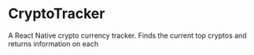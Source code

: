 # CryptoTracker
A React Native crypto currency tracker. Finds the current top cryptos and returns information on each
